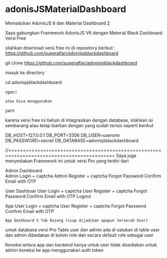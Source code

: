 # adonisJSMaterialDashboard
Memadukan AdonisJS 6 dan Material Dashboard 2

Saya gabungkan Framework AdonisJS V6 dengan Material Black Dashboard Versi Free

silahkan download versi free ini di repository berikut : https://github.com/superalfan/adonisjsblackdashboard

git clone https://github.com/superalfan/adonisjsblackdashboard

masuk ke directory 

cd adonisjsblackdashboard

npm i 

    atau bisa menggunakan 

yarn

karena versi free ini belum di integrasikan dengan database, silahkan isi sembarang
atau tetap biarkan dengan yang sudah terisis seperti berikut

DB_HOST=127.0.0.1
DB_PORT=3306
DB_USER=userone
DB_PASSWORD=secret
DB_DATABASE=adonisjsblackdashboard



//===========================================================================================
Saya juga menyediakan Framework ini untuk versi Pro yang terdiri dari

Admin Dashboard    
    Admin Login + captcha
    Admin Register + captcha
    Forgot Password 
    Confirm Email with OTP

User Dashboar
    User Login + captcha
    User Register + captcha
    Forgot Password
    Confirm Email with OTP
    Logout


App
    User Login + captcha
    User Register + captcha
    Forgot Password
    Confirm Email with OTP

    App Dashboard 5 Tab Kosong (siap dijadikan apapun terserah User)


untuk database versi Pro
Table user dan admin ada di satukan di table user dan admin dibedakan di kolom role dan secara default role sebagai user

Koneksi antara app dan backend hanya untuk user tidak disediakan untuk admin
koneksi ke app menggunakan auth token
